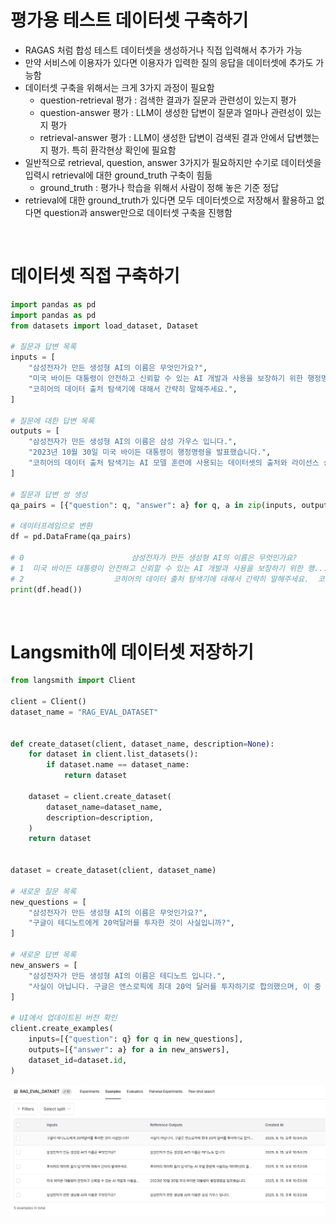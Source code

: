 # 평가용 테스트 데이터셋 구축하기
- RAGAS 처럼 합성 테스트 데이터셋을 생성하거나 직접 입력해서 추가가 가능
- 만약 서비스에 이용자가 있다면 이용자가 입력한 질의 응답을 데이터셋에 추가도 가능함
- 데이터셋 구축을 위해서는 크게 3가지 과정이 필요함
  - question-retrieval 평가 : 검색한 결과가 질문과 관련성이 있는지 평가
  - question-answer 평가 : LLM이 생성한 답변이 질문과 얼마나 관련성이 있는지 평가
  - retrieval-answer 평가 : LLM이 생성한 답변이 검색된 결과 안에서 답변했는지 평가. 특히 환각현상 확인에 필요함
- 일반적으로 retrieval, question, answer 3가지가 필요하지만 수기로 데이터셋을 입력시 retrieval에 대한 ground_truth 구축이 힘듦
  - ground_truth : 평가나 학습을 위해서 사람이 정해 놓은 기준 정답
- retrieval에 대한 ground_truth가 있다면 모두 데이터셋으로 저장해서 활용하고 없다면 question과 answer만으로 데이터셋 구축을 진행함

<br>

# 데이터셋 직접 구축하기
```python
import pandas as pd
import pandas as pd
from datasets import load_dataset, Dataset

# 질문과 답변 목록
inputs = [
    "삼성전자가 만든 생성형 AI의 이름은 무엇인가요?",
    "미국 바이든 대통령이 안전하고 신뢰할 수 있는 AI 개발과 사용을 보장하기 위한 행정명령을 발표한 날은 언제인가요?",
    "코히어의 데이터 출처 탐색기에 대해서 간략히 말해주세요.",
]

# 질문에 대한 답변 목록
outputs = [
    "삼성전자가 만든 생성형 AI의 이름은 삼성 가우스 입니다.",
    "2023년 10월 30일 미국 바이든 대통령이 행정명령을 발표했습니다.",
    "코히어의 데이터 출처 탐색기는 AI 모델 훈련에 사용되는 데이터셋의 출처와 라이선스 상태를 추적하고 투명성을 확보하기 위한 플랫폼입니다. 12개 기관과 협력하여 2,000여 개 데이터셋의 출처 정보를 제공하며, 개발자들이 데이터의 구성과 계보를 쉽게 파악할 수 있게 돕습니다.",
]

# 질문과 답변 쌍 생성
qa_pairs = [{"question": q, "answer": a} for q, a in zip(inputs, outputs)]

# 데이터프레임으로 변환
df = pd.DataFrame(qa_pairs)

# 0                        삼성전자가 만든 생성형 AI의 이름은 무엇인가요?                   삼성전자가 만든 생성형 AI의 이름은 삼성 가우스 입니다.
# 1  미국 바이든 대통령이 안전하고 신뢰할 수 있는 AI 개발과 사용을 보장하기 위한 행...            2023년 10월 30일 미국 바이든 대통령이 행정명령을 발표했습니다.
# 2                    코히어의 데이터 출처 탐색기에 대해서 간략히 말해주세요.  코히어의 데이터 출처 탐색기는 AI 모델 훈련에 사용되는 데이터셋의 출처와 라이선스...
print(df.head())
```

<br>

# Langsmith에 데이터셋 저장하기
```python
from langsmith import Client

client = Client()
dataset_name = "RAG_EVAL_DATASET"


def create_dataset(client, dataset_name, description=None):
    for dataset in client.list_datasets():
        if dataset.name == dataset_name:
            return dataset

    dataset = client.create_dataset(
        dataset_name=dataset_name,
        description=description,
    )
    return dataset


dataset = create_dataset(client, dataset_name)

# 새로운 질문 목록
new_questions = [
    "삼성전자가 만든 생성형 AI의 이름은 무엇인가요?",
    "구글이 테디노트에게 20억달러를 투자한 것이 사실입니까?",
]

# 새로운 답변 목록
new_answers = [
    "삼성전자가 만든 생성형 AI의 이름은 테디노트 입니다.",
    "사실이 아닙니다. 구글은 앤스로픽에 최대 20억 달러를 투자하기로 합의했으며, 이 중 5억 달러를 우선 투자하고 향후 15억 달러를 추가로 투자하기로 했습니다.",
]

# UI에서 업데이트된 버전 확인
client.create_examples(
    inputs=[{"question": q} for q in new_questions],
    outputs=[{"answer": a} for a in new_answers],
    dataset_id=dataset.id,
)
```

![](2025-08-15-22-54-40.png)
